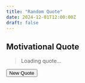 ```yaml
---
title: "Random Quote"
date: 2024-12-01T12:00:00Z
draft: false
---
```


## Motivational Quote

<blockquote id="quote">Loading quote...</blockquote>
<cite id="author"></cite>
<button onclick="generateQuote()">New Quote</button>
<link rel="stylesheet" href="./static/css/style.css">
<script>
  const quotes = [
    {
      text: "Believe you can and you're halfway there.",
      author: "Theodore Roosevelt"
    },
    {
      text: "Your time is limited, so don't waste it living someone else's life.",
      author: "Steve Jobs"
    },
    {
      text: "The only way to do great work is to love what you do.",
      author: "Steve Jobs"
    },
    {
      text: "If you can dream it, you can achieve it.",
      author: "Zig Ziglar"
    },
    {
      text: "The future belongs to those who believe in the beauty of their dreams.",
      author: "Eleanor Roosevelt"
    }
  ];

  function generateQuote() {
    const randomIndex = Math.floor(Math.random() * quotes.length);
    const quote = quotes[randomIndex];
    document.getElementById('quote').innerText = `"${quote.text}"`;
    document.getElementById('author').innerText = `— ${quote.author}`;
  }

  // Generate a quote when the page loads
  window.onload = generateQuote;
</script>
